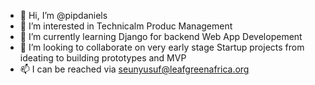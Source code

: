 - 👋 Hi, I’m @pipdaniels
- 👀 I’m interested in Technicalm Produc Management
- 🌱 I’m currently learning Django for backend Web App Developement
- 💞️ I’m looking to collaborate on very early stage Startup projects from ideating to building prototypes and MVP
- 📫 I can be reached via seunyusuf@leafgreenafrica.org

<!---
pipdaniels/pipdaniels is a ✨ special ✨ repository because its `README.md` (this file) appears on your GitHub profile.
You can click the Preview link to take a look at your changes.
--->

